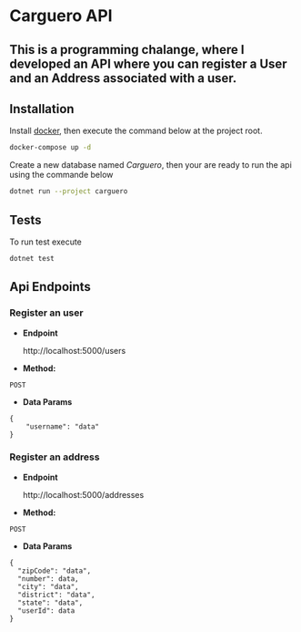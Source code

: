 # Carguero API

## This is a programming chalange, where I developed an API where you can register a User and an Address associated with a user.</p>

## Installation

Install [docker](https://www.docker.com/products/docker-desktop), then execute the command below at the project root.
```bash
docker-compose up -d
```

Create a new database named *Carguero*, then your are ready to run the api using the commande below

```bash
dotnet run --project carguero
```

## Tests
To run test execute
```bash
dotnet test
```

## Api Endpoints

###  Register an user
* **Endpoint**

  http://localhost:5000/users

* **Method:**
  

`POST` 
 

* **Data Params**
```
{
    "username": "data"
}
```

###  Register an address
* **Endpoint**

  http://localhost:5000/addresses

* **Method:**
  

`POST` 
 

* **Data Params**
```
{
  "zipCode": "data",
  "number": data,
  "city": "data",
  "district": "data",
  "state": "data",
  "userId": data
}
```
